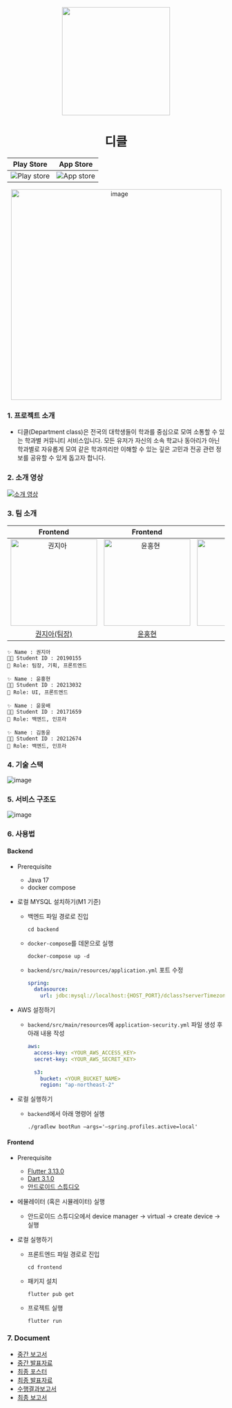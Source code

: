 <div align="center">
<img src="https://github.com/kookmin-sw/capstone-2024-07/assets/67682840/a6255c3f-ff7a-43b7-8e14-7e1199be3ac0" width="250px">
<h1>디클</h1>

|                                                     Play Store                                                     |                                                     App Store                                                     |
| :----------------------------------------------------------------------------------------------------------------: | :---------------------------------------------------------------------------------------------------------------: |
| ![Play store](https://github.com/kookmin-sw/capstone-2024-07/assets/67682840/1d1f1759-112d-4aee-9e56-1ebc678ee82b) | ![App store](https://github.com/kookmin-sw/capstone-2024-07/assets/67682840/b497c251-fa9a-4880-ba53-05d32d3a519a) |

<img width="487" alt="image" src="https://github.com/kookmin-sw/capstone-2024-07/assets/67682840/f3ddec0c-141a-483f-a80c-b87e68dd68c5">

</div>



### 1. 프로젝트 소개
- 디클(Department class)은 전국의 대학생들이 학과를 중심으로 모여 소통할 수 있는 학과별 커뮤니티 서비스입니다. 모든 유저가 자신의 소속 학교나 동아리가 아닌 학과별로 자유롭게 모여 같은 학과끼리만 이해할 수 있는 깊은 고민과 전공 관련 정보를 공유할 수 있게 돕고자 합니다.

### 2. 소개 영상
[![소개 영상](http://img.youtube.com/vi/f8lyoE0JIKA/0.jpg)](https://youtu.be/f8lyoE0JIKA?si=rLR_N2X6oFqUPunp)

### 3. 팀 소개

|                                                                         Frontend                                                                          |                                                                         Frontend                                                                          |                                                                          Backend                                                                          |                                                                          Backend                                                                          |
| :-------------------------------------------------------------------------------------------------------------------------------------------------------: | :-------------------------------------------------------------------------------------------------------------------------------------------------------: | :-------------------------------------------------------------------------------------------------------------------------------------------------------: | :-------------------------------------------------------------------------------------------------------------------------------------------------------: |
| <img src="https://github.com/kookmin-sw/capstone-2024-07/assets/83686088/20e5982d-d7b3-4dda-8762-74059308bb9c" width="200px;" height="200px;" alt="권지아"/> | <img src="https://github.com/kookmin-sw/capstone-2024-07/assets/83686088/ac277479-2e56-481a-ae39-196fea859597" width="200px;" height="200px;" alt="윤홍현"/> | <img src="https://github.com/kookmin-sw/capstone-2024-07/assets/83686088/e1e3d13b-7835-4d93-9f9d-89656ea54a4f" width="200px;" height="200px;" alt="윤웅배"/> | <img src="https://github.com/kookmin-sw/capstone-2024-07/assets/83686088/ad14a84b-6c9e-4866-92f0-2546c6be63d5" width="200px;" height="200px;" alt="김동윤"/> |
|                                                          [권지아(팀장)](https://github.com/jia5232/)                                                           |                                                            [윤홍현](https://github.com/hongbuly)                                                             |                                                            [윤웅배](https://github.com/devbelly)                                                             |                                                           [김동윤](https://github.com/zkxmdkdltm)                                                            |

```
✨ Name : 권지아
👩‍🎓 Student ID : 20190155
📌 Role: 팀장, 기획, 프론트엔드
```

```
✨ Name : 윤홍현
👩‍🎓 Student ID : 20213032
📌 Role: UI, 프론트엔드
```

```
✨ Name : 윤웅배
👩‍🎓 Student ID : 20171659
📌 Role: 백엔드, 인프라
```

```
✨ Name : 김동윤
👩‍🎓 Student ID : 20212674
📌 Role: 백엔드, 인프라
```

### 4. 기술 스택

![image](https://github.com/kookmin-sw/capstone-2024-07/assets/67682840/b9be449b-ddfe-44b8-99c6-93c1554ae7d3)


### 5. 서비스 구조도

![image](https://github.com/kookmin-sw/capstone-2024-07/assets/67682840/893f626b-ab39-46c2-bd12-a04ec68bbe69)


### 6. 사용법

#### Backend

- Prerequisite
    - Java 17
    - docker compose


- 로컬 MYSQL 설치하기(M1 기준)
    - 백엔드 파일 경로로 진입

      ```
      cd backend
      ```
    - `docker-compose`를 데몬으로 실행
      ```
      docker-compose up -d
      ```
    - `backend/src/main/resources/application.yml` 포트 수정
        ```yml
        spring:
          datasource:
            url: jdbc:mysql://localhost:{HOST_PORT}/dclass?serverTimezone=UTC
        ```

- AWS 설정하기
    - `backend/src/main/resources`에 `application-security.yml` 파일 생성 후 아래 내용 작성

       ```yml
       aws:
         access-key: <YOUR_AWS_ACCESS_KEY>
         secret-key: <YOUR_AWS_SECRET_KEY>
     
         s3:
           bucket: <YOUR_BUCKET_NAME>
           region: "ap-northeast-2"
       ```

- 로컬 실행하기
    - `backend`에서 아래 명령어 실행

      ```
      ./gradlew bootRun —args='—spring.profiles.active=local'
      ```


#### Frontend

- Prerequisite
    - [Flutter 3.13.0](https://docs.flutter.dev/get-started/install)
    - [Dart 3.1.0](https://dart.dev/get-dart)
    - [안드로이드 스튜디오](https://developer.android.com/codelabs/basic-android-kotlin-compose-install-android-studio?hl=ko#0)

- 에뮬레이터 (혹은 시뮬레이터) 실행
    - 안드로이드 스튜디오에서 device manager → virtual → create device → 실행

- 로컬 실행하기
    - 프론트엔드 파일 경로로 진입

      ```
      cd frontend
      ```
    - 패키지 설치

      ```
      flutter pub get
      ```
    - 프로젝트 실행

      ```
      flutter run
      ```
### 7. Document

- [중간 보고서](https://github.com/kookmin-sw/capstone-2024-07/files/15328640/default.pdf)
- [중간 발표자료](https://github.com/kookmin-sw/capstone-2024-07/files/15328685/default.pdf)
- [최종 포스터](https://github.com/kookmin-sw/capstone-2024-07/files/15368233/default.pdf)
- [최종 발표자료](https://github.com/kookmin-sw/capstone-2024-07/files/15368652/-.pptx)
- [수행결과보고서](https://github.com/kookmin-sw/capstone-2024-07/files/15329735/default.pdf)
- [최종 보고서](https://github.com/kookmin-sw/capstone-2024-07/files/15426987/final.pdf)
